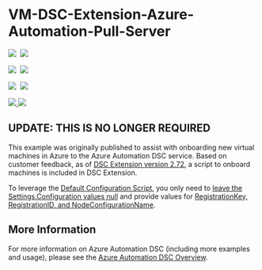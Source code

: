 # VM-DSC-Extension-Azure-Automation-Pull-Server

<IMG SRC="https://azbotstorage.blob.core.windows.net/badges/dsc-extension-azure-automation-pullserver/PublicLastTestDate.svg" />&nbsp;
<IMG SRC="https://azbotstorage.blob.core.windows.net/badges/dsc-extension-azure-automation-pullserver/PublicDeployment.svg" />&nbsp;

<IMG SRC="https://azbotstorage.blob.core.windows.net/badges/dsc-extension-azure-automation-pullserver/FairfaxLastTestDate.svg" />&nbsp;
<IMG SRC="https://azbotstorage.blob.core.windows.net/badges/dsc-extension-azure-automation-pullserver/FairfaxDeployment.svg" />&nbsp;

<IMG SRC="https://azbotstorage.blob.core.windows.net/badges/dsc-extension-azure-automation-pullserver/BestPracticeResult.svg" />&nbsp;
<IMG SRC="https://azbotstorage.blob.core.windows.net/badges/dsc-extension-azure-automation-pullserver/CredScanResult.svg" />&nbsp;

<a href="https://portal.azure.com/#create/Microsoft.Template/uri/https%3A%2F%2Fraw.githubusercontent.com%2FAzure%2Fazure-quickstart-templates%2Fmaster%2Fdsc-extension-azure-automation-pullserver%2Fazuredeploy.json" target="_blank">
    <img src="http://azuredeploy.net/deploybutton.png"/>
</a>
<a href="http://armviz.io/#/?load=https%3A%2F%2Fraw.githubusercontent.com%2FAzure%2Fazure-quickstart-templates%2Fmaster%2Fdsc-extension-azure-automation-pullserver%2Fazuredeploy.json" target="_blank">
    <img src="http://armviz.io/visualizebutton.png"/>
</a>

## UPDATE: THIS IS NO LONGER REQUIRED

This example was originally published
to assist with onboarding new virtual machines in Azure
to the Azure Automation DSC service.
Based on customer feedback,
as of
[DSC Extension version 2.72](https://blogs.msdn.microsoft.com/powershell/2014/11/20/release-history-for-the-azure-dsc-extension/),
a script to onboard machines is included in DSC Extension.

To leverage the
[Default Configuration Script](https://docs.microsoft.com/en-us/azure/virtual-machines/windows/extensions-dsc-overview),
you only need to
[leave the Settings.Configuration values null](https://docs.microsoft.com/en-us/azure/virtual-machines/windows/extensions-dsc-template#details)
and provide values for
[RegistrationKey, RegistrationID, and NodeConfigurationName](https://docs.microsoft.com/en-us/azure/virtual-machines/windows/extensions-dsc-template#default-configuration-script).

## More Information

For more information on Azure Automation DSC (including more examples and usage), please see the
[Azure Automation DSC Overview](http://aka.ms/DSCLearnMore).
